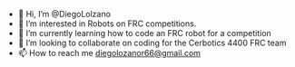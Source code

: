 - 👋 Hi, I’m @DiegoLolzano
- 👀 I’m interested in Robots on FRC competitions.
- 🌱 I’m currently learning how to code an FRC robot for a competition
- 💞️ I’m looking to collaborate on coding for the Cerbotics 4400 FRC team
- 📫 How to reach me diegolozanor66@gmail.com

<!---
DiegoLolzano/DiegoLolzano is a ✨ special ✨ repository because its `README.md` (this file) appears on your GitHub profile.
You can click the Preview link to take a look at your changes.
--->
